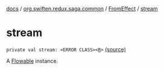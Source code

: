 [docs](../../index.md) / [org.swiften.redux.saga.common](../index.md) / [FromEffect](index.md) / [stream](./stream.md)

# stream

`private val stream: <ERROR CLASS><`[`R`](index.md#R)`>` [(source)](https://github.com/protoman92/KotlinRedux/tree/master/common\common-saga\src\main\kotlin/org/swiften/redux/saga/common/FromEffect.kt#L17)

A [Flowable](#) instance.

